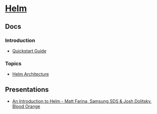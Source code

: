 # [Helm](https://helm.sh/)

## Docs
### Introduction
* [Quickstart Guide](https://helm.sh/docs/intro/quickstart/)

### Topics
* [Helm Architecture](https://helm.sh/docs/topics/architecture/)

## Presentations
* [An Introduction to Helm - Matt Farina, Samsung SDS & Josh Dolitsky, Blood Orange](https://www.youtube.com/watch?v=Zzwq9FmZdsU)

